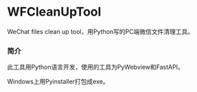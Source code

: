 # WFCleanUpTool
WeChat files clean up tool，用Python写的PC端微信文件清理工具。

### 简介
此工具用Python语言开发，使用的工具为PyWebview和FastAPI。

Windows上用Pyinstaller打包成exe。

